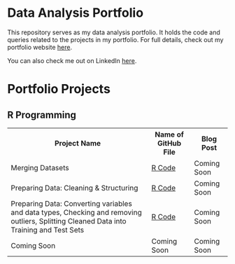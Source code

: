 # Data Analysis Portfolio
This repository serves as my data analysis portfolio.  It holds the code and queries related to the projects in my portfolio. For full details, check out my portfolio website <a href="http://claire-scanlon.com/">here</a>.

You can also check me out on LinkedIn <a href="www.linkedin.com/in//clairescanlon">here</a>. 


<h1> Portfolio Projects </h1>

<h2><b> R Programming   </h2></b>

</head>
<body>

<table>
 
  <tr>
<th>Project Name</th>
<th>Name of GitHub File</th>
<th>Blog Post </th>
  </tr>
 
  <tr>
    <td> Merging Datasets </td></td>
    <td> <a href="https://github.com/clairescanlon/CyclisticBikeData/blob/portfolio/Phase2_MergingDatasets"> R Code </a> </td></td>
    <td>Coming Soon</td></td>
  </tr>
  
  <tr>
    <td> Preparing Data: Cleaning & Structuring </td></td>
    <td> <a href="https://github.com/clairescanlon/CyclisticBikeData/blob/portfolio/Phase2_PreparingData"> R Code </a> </td></td>
    <td>Coming Soon</td></td>
  </tr>
 
  <tr>
    <td> Preparing Data: Converting variables and data types,  Checking and removing outliers, Splitting Cleaned Data into Training and Test Sets </td></td>
    <td> <a href="https://github.com/clairescanlon/CyclisticBikeData/blob/portfolio/Phase2_PreparingData"> R Code </a> </td></td>
    <td> Coming Soon </td></td>
  </tr>
  
  <tr>
    <td> Coming Soon </td></td>
    <td> Coming Soon </td></td>
    <td> Coming Soon </td></td>
  </tr> 


</table>
